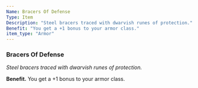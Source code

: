 ```yaml
---
Name: Bracers Of Defense
Type: Item
Description: "Steel bracers traced with dwarvish runes of protection."
Benefit: "You get a +1 bonus to your armor class."
item_type: "Armor"
---
```


### Bracers Of Defense

_Steel bracers traced with dwarvish runes of protection._

**Benefit.** You get a +1 bonus to your armor class.

